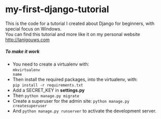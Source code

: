 # my-first-django-tutorial
This is the code for a tutorial I created about Django for beginners, with special focus on Windows.<br/>
You can find this tutorial and more like it on my personal website http://lanigouws.com

<h5>To make it work</h5>

- You need to create a virtualenv with:<br/>
  <code>mkvirtualenv name</code>
- Then install the required packages, into the virtualenv, with:<br/>
  <code>pip install -r requirements.txt</code>
- Add a SECRET_KEY in <strong>settings.py</strong>
- Then <code>python manage.py migrate</code>
- Create a superuser for the admin site: <code>python manage.py createsuperuser</code>
- And <code>python manage.py runserver</code> to activate the development server.

